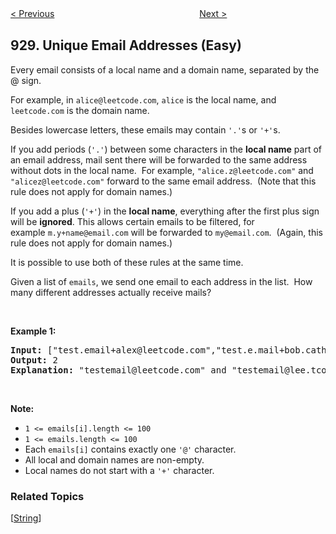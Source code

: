 <!--|This file generated by command(leetcode description); DO NOT EDIT.    |-->
<!--+----------------------------------------------------------------------+-->
<!--|@author    openset <openset.wang@gmail.com>                           |-->
<!--|@link      https://github.com/openset                                 |-->
<!--|@home      https://github.com/openset/leetcode                        |-->
<!--+----------------------------------------------------------------------+-->

[< Previous](https://github.com/openset/leetcode/tree/master/problems/minimize-malware-spread-ii "Minimize Malware Spread II")
　　　　　　　　　　　　　　　　
[Next >](https://github.com/openset/leetcode/tree/master/problems/binary-subarrays-with-sum "Binary Subarrays With Sum")

## 929. Unique Email Addresses (Easy)

<p>Every email consists of a local name and a domain name, separated by the @ sign.</p>

<p>For example, in <code>alice@leetcode.com</code>,&nbsp;<code>alice</code> is the local name, and <code>leetcode.com</code> is the domain name.</p>

<p>Besides lowercase letters, these emails may contain <code>&#39;.&#39;</code>s or <code>&#39;+&#39;</code>s.</p>

<p>If you add periods (<code>&#39;.&#39;</code>) between some characters in the <strong>local name</strong> part of an email address, mail sent there will be forwarded to the same address without dots in the local name.&nbsp; For example, <code>&quot;alice.z@leetcode.com&quot;</code> and <code>&quot;alicez@leetcode.com&quot;</code> forward to the same email address.&nbsp; (Note that this rule does not apply for domain names.)</p>

<p>If you add a plus (<code>&#39;+&#39;</code>) in the <strong>local name</strong>, everything after the first plus sign will be&nbsp;<strong>ignored</strong>. This allows certain emails to be filtered, for example&nbsp;<code>m.y+name@email.com</code>&nbsp;will be forwarded to&nbsp;<code>my@email.com</code>.&nbsp; (Again, this rule does not apply for domain names.)</p>

<p>It is possible to use both of these rules at the same time.</p>

<p>Given a list of <code>emails</code>, we send one email to each address in the list.&nbsp;&nbsp;How many different addresses actually receive mails?&nbsp;</p>

<p>&nbsp;</p>

<div>
<p><strong>Example 1:</strong></p>

<pre>
<strong>Input: </strong><span id="example-input-1-1">[&quot;test.email+alex@leetcode.com&quot;,&quot;test.e.mail+bob.cathy@leetcode.com&quot;,&quot;testemail+david@lee.tcode.com&quot;]</span>
<strong>Output: </strong><span id="example-output-1">2</span>
<strong><span>Explanation:</span></strong><span>&nbsp;&quot;</span><span id="example-input-1-1">testemail@leetcode.com&quot; and &quot;testemail@lee.tcode.com&quot; </span>actually receive mails
</pre>

<p>&nbsp;</p>

<p><strong>Note:</strong></p>

<ul>
	<li><code>1 &lt;= emails[i].length&nbsp;&lt;= 100</code></li>
	<li><code>1 &lt;= emails.length &lt;= 100</code></li>
	<li>Each <code>emails[i]</code> contains exactly one <code>&#39;@&#39;</code> character.</li>
	<li>All local and domain names are non-empty.</li>
	<li>Local names do not start with a <code>&#39;+&#39;</code> character.</li>
</ul>
</div>

### Related Topics
  [[String](https://github.com/openset/leetcode/tree/master/tag/string/README.md)]
